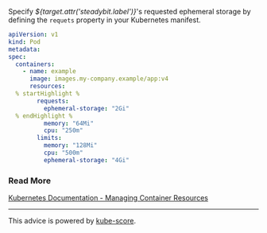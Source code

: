 Specify *${target.attr('steadybit.label')}*&apos;s requested ephemeral storage by defining the `requets` property in your Kubernetes manifest.

```yaml
apiVersion: v1
kind: Pod
metadata:
spec:
  containers:
    - name: example
      image: images.my-company.example/app:v4
      resources:
  % startHighlight %
        requests:
          ephemeral-storage: "2Gi"
  % endHighlight %
          memory: "64Mi"
          cpu: "250m"
        limits:
          memory: "128Mi"
          cpu: "500m"
          ephemeral-storage: "4Gi"
```

### Read More
[Kubernetes Documentation - Managing Container Resources](https://kubernetes.io/docs/concepts/configuration/manage-resources-containers/)

---
This advice is powered by [kube-score](https://kube-score.com/).
